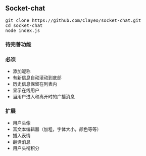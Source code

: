 ## Socket-chat

<pre>
git clone https://github.com/Clayeo/socket-chat.git
cd socket-chat
node index.js
</pre>

### 待完善功能
### 必须
- 添加昵称
- 有新信息自动滚动到底部
- 历史信息保留在列表内
- 显示在线用户
- 当用户进入和离开时的广播消息
### 扩展
- 用户头像
- 富文本编辑器（加粗，字体大小，颜色等等）
- 插入表情
- 翻译消息
- 用户头衔积分
